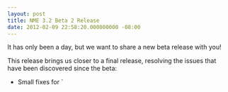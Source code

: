 ```yaml
---
layout: post
title: NME 3.2 Beta 2 Release
date: 2012-02-09 22:58:20.000000000 -08:00
---
```

It has only been a day, but we want to share a new beta release with you!

This release brings us closer to a final release, resolving the issues that have been discovered since the beta:
<ul>
	<li>Small fixes for `<template />` nodes in NMML</li>
	<li>Small fixes for `<haxelib />` and `<include />` nodes for NME extensions</li>
	<li>Integrated a patch that improves Tilesheet.drawTiles compatibility in Flash</li>
	<li>Small improvements to `<asset />` nodes in NMML</li>
	<li>Fixed defaults for applications that use a window width and height of 0 (fullscreen)</li>
	<li>Fixed a bug which caused the backspace in iOS to remove two characters</li>
	<li>Added support for "FF0000" and "#FF0000" formats as the window background</li>
	<li>Fixed an issue where transparent fills would render as 0xFFFFFFFF instead</li>
</ul>
This release also updates the installers, which now include HXCPP 2.08.1 and the SWF library by default.

### Download

<strong><a href="http://www.haxenme.org/files/2613/2882/6993/NME-3.2.0-Beta2-Windows.exe">Windows</a> </strong><em>(EXE -- 12.0 MB)
</em><strong><a href="http://www.haxenme.org/files/7613/2882/6993/NME-3.2.0-Beta2-Mac.zip">Mac</a> </strong><em>(ZIP -- 19.7 MB)
</em><strong><a href="http://www.haxenme.org/files/4913/2882/7283/NME-3.2.0-Beta2-Linux.tar.gz">Linux</a> </strong><em>(TAR.GZ -- 1 KB)</em>
